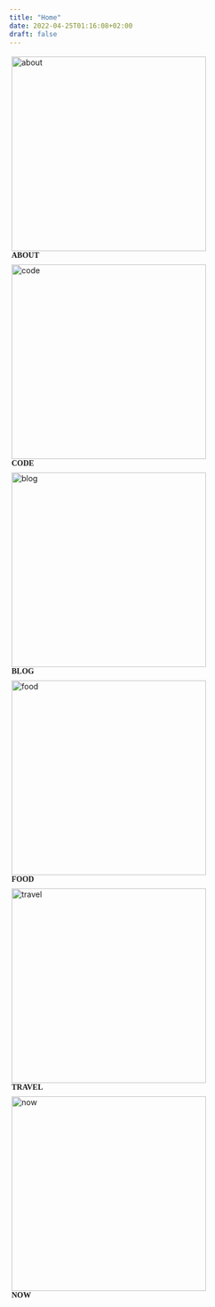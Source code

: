```yaml
---
title: "Home"
date: 2022-04-25T01:16:08+02:00
draft: false
---
```


<div style="max-width:1100px">

<a href="/about/">
<figure style="display: inline-block; margin: 4px;" >
<img alt="about" src="/images/me.jpeg" width="350" height="350">
<figcaption style="font-family: 'PT Sans Narrow'; font-weight:700">ABOUT</figcaption>
</figure>
</a>

<a href="/code/">
<figure style="display: inline-block; margin: 4px;" >
<img alt="code" src="/images/code.png" width="350" height="350">
<figcaption style="font-family: 'PT Sans Narrow'; font-weight:700">CODE</figcaption>
</figure>
</a>

<a href="/blog/">
<figure style="display: inline-block; margin: 4px;" >
<img alt="blog" src="/images/blog.png" width="350" height="350">
<figcaption style="font-family: 'PT Sans Narrow'; font-weight:700">BLOG</figcaption>
</figure>
</a>

<a href="/food/">
<figure style="display: inline-block; margin: 4px;" >
<img alt="food" src="/images/food.png" width="350" height="350">
<figcaption style="font-family: 'PT Sans Narrow'; font-weight:700">FOOD</figcaption>
</figure>
</a>

<a href="/travel/">
<figure style="display: inline-block; margin: 4px;" >
<img alt="travel" src="/images/travel.png" width="350" height="350">
<figcaption style="font-family: 'PT Sans Narrow'; font-weight:700">TRAVEL</figcaption>
</figure>
</a>

<a href="/now/">
<figure style="display: inline-block; margin: 4px;" >
<img alt="now" src="/images/now.png" width="350" height="350">
<figcaption style="font-family: 'PT Sans Narrow'; font-weight:700">NOW</figcaption>
</figure>
</a>

</div>
